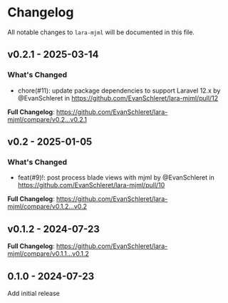 # Changelog

All notable changes to `lara-mjml` will be documented in this file.

## v0.2.1 - 2025-03-14

### What's Changed

* chore(#11): update package dependencies to support Laravel 12.x by @EvanSchleret in https://github.com/EvanSchleret/lara-mjml/pull/12

**Full Changelog**: https://github.com/EvanSchleret/lara-mjml/compare/v0.2...v0.2.1

## v0.2 - 2025-01-05

### What's Changed

* feat(#9)!: post process blade views with mjml by @EvanSchleret in https://github.com/EvanSchleret/lara-mjml/pull/10

**Full Changelog**: https://github.com/EvanSchleret/lara-mjml/compare/v0.1.2...v0.2

## v0.1.2 - 2024-07-23

**Full Changelog**: https://github.com/EvanSchleret/lara-mjml/compare/v0.1.1...v0.1.2

## 0.1.0 - 2024-07-23

Add initial release
